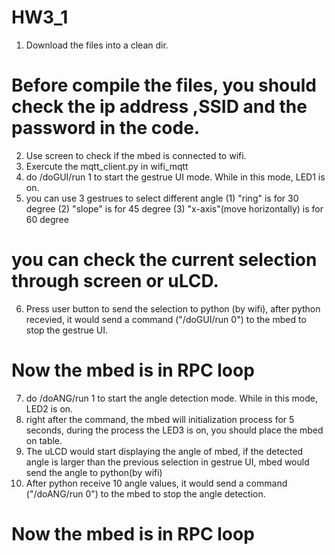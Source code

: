 # HW3_1
1. Download the files into a clean dir.
# Before compile the files, you should check the ip address ,SSID and the password in the code.
2. Use screen to check if the mbed is connected to wifi.
3. Exercute the mqtt_client.py in wifi_mqtt
4. do /doGUI/run 1 to start the gestrue UI mode. While in this mode, LED1 is on.
5. you can use 3 gestrues to select different angle (1) "ring" is for 30 degree (2) "slope" is for 45 degree (3) "x-axis"(move horizontally) is for 60 degree
# you can check the current selection through screen or uLCD.
6. Press user button to send the selection to python (by wifi), after python recevied, it would send a command ("/doGUI/run 0") to the mbed to stop the gestrue UI.
# Now the mbed is in RPC loop
7. do /doANG/run 1 to start the angle detection mode. While in this mode, LED2 is on.
8. right after the command, the mbed will initialization process for 5 seconds, during the process the LED3 is on, you should place the mbed on table.
9. The uLCD would start displaying the angle of mbed, if the detected angle is larger than the previous selection in gestrue UI, mbed would send the angle to python(by wifi)
10. After python receive 10 angle values, it would send a command ("/doANG/run 0") to the mbed to stop the angle detection.
# Now the mbed is in RPC loop

